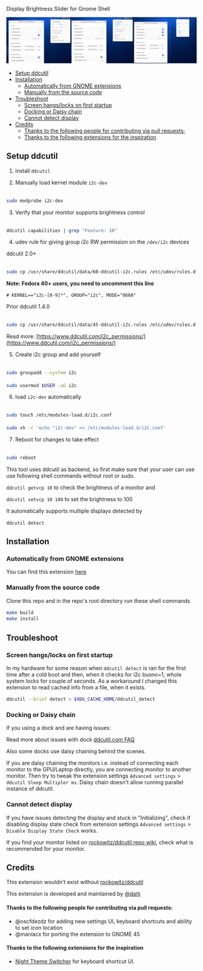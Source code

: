 Display Brightness Slider for Gnome Shell

![screenshot](screenshot.jpg)

- [Setup ddcutil](#setup-ddcutil)
- [Installation](#installation)
  - [Automatically from GNOME extensions](#automatically-from-gnome-extensions)
  - [Manually from the source code](#manually-from-the-source-code)
- [Troubleshoot](#troubleshoot)
  - [Screen hangs/locks on first startup](#screen-hangslocks-on-first-startup)
  - [Docking or Daisy chain](#docking-or-daisy-chain)
  - [Cannot detect display](#cannot-detect-display)
- [Credits](#credits)
    - [Thanks to the following people for contributing via pull requests:](#thanks-to-the-following-people-for-contributing-via-pull-requests)
    - [Thanks to the following extensions for the inspiration](#thanks-to-the-following-extensions-for-the-inspiration)
## Setup ddcutil

1. install `ddcutil`

2. Manually load kernel module `i2c-dev`

```sh

sudo modprobe i2c-dev

```

3. Verify that your monitor supports brightness control

```sh

ddcutil capabilities | grep "Feature: 10"

```

4. udev rule for giving group i2c RW permission on the `/dev/i2c` devices

ddcutil 2.0+
```sh

sudo cp /usr/share/ddcutil/data/60-ddcutil-i2c.rules /etc/udev/rules.d

```
**Note: Fedora 40+ users, you need to uncomment this line**
```
# KERNEL=="i2c-[0-9]*", GROUP="i2c", MODE="0660"
```

Prior ddcutil 1.4.0
```sh

sudo cp /usr/share/ddcutil/data/45-ddcutil-i2c.rules /etc/udev/rules.d

```

Read more: [https://www.ddcutil.com/i2c_permissions/](https://www.ddcutil.com/i2c_permissions/)


5. Create i2c group and add yourself

```sh

sudo groupadd --system i2c

sudo usermod $USER -aG i2c

```

6. load `i2c-dev` automatically

```sh

sudo touch /etc/modules-load.d/i2c.conf

sudo sh -c 'echo "i2c-dev" >> /etc/modules-load.d/i2c.conf'

```

7. Reboot for changes to take effect

```sh

sudo reboot

```

This tool uses ddcutil as backend, so first make sure that your user can use use following shell commands without root or sudo.

`ddcutil getvcp 10` to check the brightness of a monitor and

`ddcutil setvcp 10 100` to set the brightness to 100

It automatically supports multiple displays detected by

`ddcutil detect`


## Installation

### Automatically from GNOME extensions
You can find this extension [here](https://extensions.gnome.org/extension/2645/brightness-control-using-ddcutil/)

### Manually from the source code
Clone this repo and in the repo's root directory run these shell commands

```sh
make build
make install
```

## Troubleshoot

### Screen hangs/locks on first startup
In my hardware for some reason when `ddcutil detect` is ran for the first time after a cold boot and then, when it checks for i2c busno=1, whole system locks for couple of seconds.
As a workaround I changed this extension to read cached info from a file, when it exists.

```sh
ddcutil --brief detect > $XDG_CACHE_HOME/ddcutil_detect
```
### Docking or Daisy chain

If you using a dock and are having issues:

Read more about issues with dock [ddcutil.com FAQ](https://www.ddcutil.com/faq/#docking)

Also some docks use daisy chaining behind the scenes.

If you are daisy chaining the monitors i.e. instead of connecting each monitor to the GPU/Laptop directly, you are connecting monitor to another monitor. Then try to tweak the extension settings `Advanced settings` > `ddcutil Sleep Multipler ms`. Daisy chain doesn't allow running parallel instance of ddcutil.


### Cannot detect display

If you have issues detecting the display and stuck in "Initializing", check if disabling display state check from extension settings `Advanced settings` > `Disable Display State Check` works.

If you find your monitor listed on [rockowitz/ddcutil repo wiki](https://github.com/rockowitz/ddcutil/wiki/Notes-on-Specific-Monitors), check what is recommended for your monitor.

## Credits

This extension wouldn't exist without [rockowitz/ddcutil](https://github.com/rockowitz/ddcutil)

This extension is developed and maintained by [@daitj](https://github.com/daitj)

#### Thanks to the following people for contributing via pull requests:
- @oscfdezdz for adding new settings UI, keyboard shortcuts and ability to set icon location
- @maniacx for porting the extension to GNOME 45
#### Thanks to the following extensions for the inspiration
- [Night Theme Switcher](https://extensions.gnome.org/extension/2236/night-theme-switcher/) for keyboard shortcut UI.
